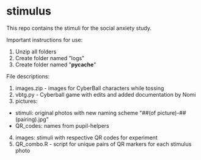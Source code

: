 # stimulus
This repo contains the stimuli for the social anxiety study.

Important instructions for use:
1. Unzip all folders
2. Create folder named "logs"
3. Create folder named "__pycache__"

File descriptions:
1. images.zip - images for CyberBall characters while tossing
2. vbtg.py - Cyberball game with edits and added documentation by Nomi
3. pictures:
  - stimuli: original photos with new naming scheme
  "##(of picture)-##(pairing).jpg"
  - QR_codes: names from pupil-helpers
4. images: stimuli with respective QR codes for experiment
5. QR_combo.R - script for unique pairs of QR markers for each stimulus photo
